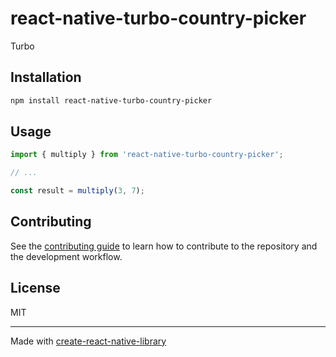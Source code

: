 # react-native-turbo-country-picker

Turbo 

## Installation

```sh
npm install react-native-turbo-country-picker
```

## Usage


```js
import { multiply } from 'react-native-turbo-country-picker';

// ...

const result = multiply(3, 7);
```


## Contributing

See the [contributing guide](CONTRIBUTING.md) to learn how to contribute to the repository and the development workflow.

## License

MIT

---

Made with [create-react-native-library](https://github.com/callstack/react-native-builder-bob)
